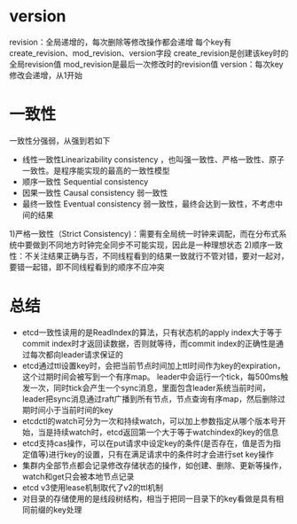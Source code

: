 # version

revision：全局递增的，每次删除等修改操作都会递增
每个key有create_revision、mod_revision、version字段
create_revision是创建该key时的全局revision值
mod_revision是最后一次修改时的revision值
version：每次key修改会递增，从1开始

# 一致性

一致性分强弱，从强到若如下

- 线性一致性Linearizability consistency ，也叫强一致性、严格一致性、原子一致性。是程序能实现的最高的一致性模型
- 顺序一致性 Sequential consistency
- 因果一致性 Causal consistency 弱一致性
- 最终一致性 Eventual consistency 弱一致性，最终会达到一致性，不考虑中间的结果

1)严格一致性（Strict Consistency)：需要有全局统一时钟来调配，而在分布式系统中要做到不同地方时钟完全同步不可能实现，因此是一种理想状态
2)顺序一致性：不关注结果正确与否，不同线程看到的结果一致就行不管对错，要对一起对，要错一起错，即不同线程看到的顺序不应冲突

# 总结

- etcd一致性读用的是ReadIndex的算法，只有状态机的apply index大于等于commit index时才返回读数据，否则就等待，而commit index的正确性是通过每次都向leader请求保证的
- etcd通过ttl设置key时，会把当前节点时间加上ttl时间作为key的expiration，这个过期时间会被写到一个有序map。
  leader中会运行一个tick，每500ms触发一次，同时tick会产生一个sync消息，里面包含leader系统当前时间，leader把sync消息通过raft广播到所有节点，节点查询有序map，然后删除过期时间小于当前时间的key
- etcdctl的watch可分为一次和持续watch，可以加上参数指定从哪个版本号开始，当是持续watch时，etcd返回第一个大于等于watchindex的key的信息
- etcd支持cas操作，可以在put请求中设定key的条件(是否存在，值是否为指定值等)进行key的设置，只有在满足请求中的条件时才会进行set key操作
- 集群内全部节点都会记录修改存储状态的操作，如创建、删除、更新等操作，watch和get只会被本地节点记录
- etcd v3使用lease机制取代了v2的ttl机制
- 对目录的存储使用的是线段树结构，相当于把同一目录下的key看做是具有相同前缀的key处理